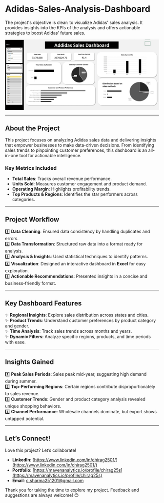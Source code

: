 # Adidas-Sales-Analysis-Dashboard

The project's objective is clear: to visualize Adidas' sales analysis. It provides insights into the KPIs of the analysis and offers actionable strategies to boost Adidas' future sales.

![Adidas Sales Dashboard](https://github.com/Chirag25s/Adidas-Sales-Analysis-Dashboard/blob/main/Adidas-Sales-Analysis-Dashboard)

---

## **About the Project**

This project focuses on analyzing Adidas sales data and delivering insights that empower businesses to make data-driven decisions. From identifying sales trends to pinpointing customer preferences, this dashboard is an all-in-one tool for actionable intelligence.

### **Key Metrics Included**
- **Total Sales**: Tracks overall revenue performance.
- **Units Sold**: Measures customer engagement and product demand.
- **Operating Margin**: Highlights profitability trends.
- **Top Products & Regions**: Identifies the star performers across categories.

---

## **Project Workflow**

1️⃣ **Data Cleaning**: Ensured data consistency by handling duplicates and errors.  
2️⃣ **Data Transformation**: Structured raw data into a format ready for analysis.  
3️⃣ **Analysis & Insights**: Used statistical techniques to identify patterns.  
4️⃣ **Visualization**: Designed an interactive dashboard in **Excel** for easy exploration.  
5️⃣ **Actionable Recommendations**: Presented insights in a concise and business-friendly format.  

---

## **Key Dashboard Features**

✨ **Regional Insights**: Explore sales distribution across states and cities.  
✨ **Product Trends**: Understand customer preferences by product category and gender.  
✨ **Time Analysis**: Track sales trends across months and years.  
✨ **Dynamic Filters**: Analyze specific regions, products, and time periods with ease.  

---

## **Insights Gained**

1️⃣ **Peak Sales Periods**: Sales peak mid-year, suggesting high demand during summer.  
2️⃣ **Top-Performing Regions**: Certain regions contribute disproportionately to sales revenue.  
3️⃣ **Customer Trends**: Gender and product category analysis revealed unique shopping behaviors.  
4️⃣ **Channel Performance**: Wholesale channels dominate, but export shows untapped potential.

---

## **Let’s Connect!**

Love this project? Let’s collaborate!  
- **LinkedIn**: [https://www.linkedin.com/in/chirag2501/](https://www.linkedin.com/in/chirag2501/)  
- **Portfolio**: [https://mavenanalytics.io/profile/chirag25s](https://mavenanalytics.io/profile/chirag25s)  
- **Email**: [c.sharma251201@gmail.com](mailto:c.sharma251201@gmail.com)  

Thank you for taking the time to explore my project. Feedback and suggestions are always welcome! 😊
